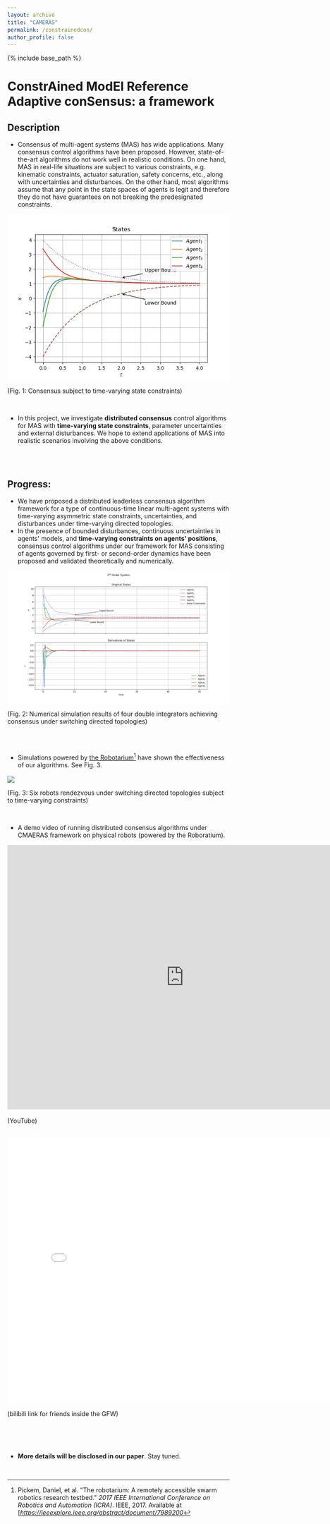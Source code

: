 ```yaml
---
layout: archive
title: "CAMERAS"
permalink: /constrainedcon/
author_profile: false
---
```


{% include base_path %}

# ConstrAined ModEl Reference Adaptive conSensus: a framework

## Description
-   Consensus of multi-agent systems (MAS) has wide applications. Many consensus control algorithms have been proposed. However, state-of-the-art algorithms do not work well in realistic conditions. On one hand, MAS in real-life situations are subject to various constraints, e.g. kinematic constraints, actuator saturation, safety concerns, etc., along with uncertainties and disturbances. On the other hand, most algorithms assume that any point in the state spaces of agents is legit and therefore they do not have guarantees on not breaking the predesignated constraints.

<img src="../images/1ord_basic.png" scale="50%" align="center"> 

(Fig. 1: Consensus subject to time-varying state constraints)

<br/>

-   In this project, we investigate **distributed consensus** control algorithms for MAS with **time-varying state constraints**, parameter uncertainties and external disturbances. We hope to extend applications of MAS into realistic scenarios involving the above conditions.  

<br/>
<br/>

## Progress:

-   We have proposed a distributed leaderless consensus algorithm framework for a type of continuous-time linear multi-agent systems with time-varying asymmetric state constraints, uncertainties, and disturbances under time-varying directed topologies. 
-   In the presence of bounded disturbances, continuous uncertainties in agents' models, and **time-varying constraints on agents' positions**, consensus control algorithms under our framework for MAS consisting of agents governed by first- or second-order dynamics have been proposed and validated theoretically and numerically.  

<img src="../images/2ord.png" scale="100%" align="center">

(Fig. 2: Numerical simulation results of four double integrators achieving consensus under switching directed topologies) 

<br/>
<br/>

-   Simulations powered by [the Robotarium](https://www.robotarium.gatech.edu/)[^1] have shown the effectiveness of our algorithms. See Fig. 3.  

<img src="../images/6_simResults_03151152.gif" scale="120%" align="center">

(Fig. 3: Six robots rendezvous under switching directed topologies subject to time-varying constraints) 

<br/>



- A demo video of running distributed consensus algorithms under CMAERAS framework on physical robots (powered by the Roboratium). 

<iframe width="800" height="600" src="https://www.youtube.com/embed/VakMkkff5s0?&autoplay=1&loop=1&playlist=VakMkkff5s0" title="CAMERAS" frameborder="0" allow="accelerometer; autoplay; clipboard-write; encrypted-media; gyroscope; picture-in-picture;loop" allowfullscreen></iframe>

(YouTube)

</br>



<iframe height="600" width="800" src="//player.bilibili.com/player.html?aid=887621553&bvid=BV1MK4y1P7vd&cid=322449230&page=1" scrolling="no" border="0" frameborder="no" framespacing="0" allowfullscreen="true"> </iframe>

(bilibili link for friends inside the GFW)

<br/>
<br/>
<br/>

-   **More details will be disclosed in our paper**. Stay tuned. 

<br/>

[^1]: Pickem, Daniel, et al. "The robotarium: A remotely accessible swarm robotics research testbed." *2017 IEEE International Conference on Robotics and Automation (ICRA)*. IEEE, 2017. Available at [*https://ieeexplore.ieee.org/abstract/document/7989200*

